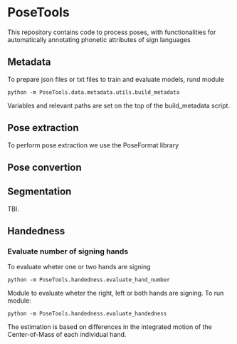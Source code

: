# PoseTools

This repository contains code to process poses, with functionalities for automatically annotating phonetic attributes of sign languages


## Metadata
To prepare json files or txt files to train and evaluate models, rund module

``` Prepare metadata
python -m PoseTools.data.metadata.utils.build_metadata
```

Variables and relevant paths are set on the top of the build_metadata script. 

## Pose extraction 
To perform pose extraction we use the PoseFormat library 

## Pose convertion 

## Segmentation
TBI.

## Handedness 
### Evaluate number of signing hands
To evaluate wheter one or two hands are signing 

``` Evaluate number of signing hands 
python -m PoseTools.handedness.evaluate_hand_number
```

Module to evaluate wheter the right, left or both hands are signing. To run module:

``` Evaluate Handedness
python -m PoseTools.handedness.evaluate_handedness
```

The estimation is based on differences in the integrated motion of the Center-of-Mass of each individual hand. 
